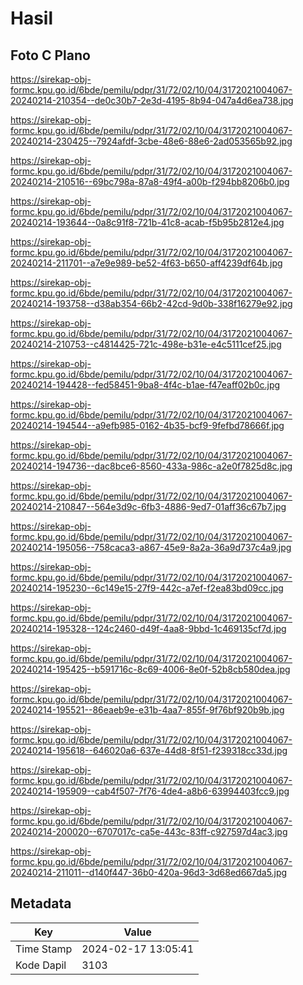 # Hasil

## Foto C Plano

https://sirekap-obj-formc.kpu.go.id/6bde/pemilu/pdpr/31/72/02/10/04/3172021004067-20240214-210354--de0c30b7-2e3d-4195-8b94-047a4d6ea738.jpg

https://sirekap-obj-formc.kpu.go.id/6bde/pemilu/pdpr/31/72/02/10/04/3172021004067-20240214-230425--7924afdf-3cbe-48e6-88e6-2ad053565b92.jpg

https://sirekap-obj-formc.kpu.go.id/6bde/pemilu/pdpr/31/72/02/10/04/3172021004067-20240214-210516--69bc798a-87a8-49f4-a00b-f294bb8206b0.jpg

https://sirekap-obj-formc.kpu.go.id/6bde/pemilu/pdpr/31/72/02/10/04/3172021004067-20240214-193644--0a8c91f8-721b-41c8-acab-f5b95b2812e4.jpg

https://sirekap-obj-formc.kpu.go.id/6bde/pemilu/pdpr/31/72/02/10/04/3172021004067-20240214-211701--a7e9e989-be52-4f63-b650-aff4239df64b.jpg

https://sirekap-obj-formc.kpu.go.id/6bde/pemilu/pdpr/31/72/02/10/04/3172021004067-20240214-193758--d38ab354-66b2-42cd-9d0b-338f16279e92.jpg

https://sirekap-obj-formc.kpu.go.id/6bde/pemilu/pdpr/31/72/02/10/04/3172021004067-20240214-210753--c4814425-721c-498e-b31e-e4c5111cef25.jpg

https://sirekap-obj-formc.kpu.go.id/6bde/pemilu/pdpr/31/72/02/10/04/3172021004067-20240214-194428--fed58451-9ba8-4f4c-b1ae-f47eaff02b0c.jpg

https://sirekap-obj-formc.kpu.go.id/6bde/pemilu/pdpr/31/72/02/10/04/3172021004067-20240214-194544--a9efb985-0162-4b35-bcf9-9fefbd78666f.jpg

https://sirekap-obj-formc.kpu.go.id/6bde/pemilu/pdpr/31/72/02/10/04/3172021004067-20240214-194736--dac8bce6-8560-433a-986c-a2e0f7825d8c.jpg

https://sirekap-obj-formc.kpu.go.id/6bde/pemilu/pdpr/31/72/02/10/04/3172021004067-20240214-210847--564e3d9c-6fb3-4886-9ed7-01aff36c67b7.jpg

https://sirekap-obj-formc.kpu.go.id/6bde/pemilu/pdpr/31/72/02/10/04/3172021004067-20240214-195056--758caca3-a867-45e9-8a2a-36a9d737c4a9.jpg

https://sirekap-obj-formc.kpu.go.id/6bde/pemilu/pdpr/31/72/02/10/04/3172021004067-20240214-195230--6c149e15-27f9-442c-a7ef-f2ea83bd09cc.jpg

https://sirekap-obj-formc.kpu.go.id/6bde/pemilu/pdpr/31/72/02/10/04/3172021004067-20240214-195328--124c2460-d49f-4aa8-9bbd-1c469135cf7d.jpg

https://sirekap-obj-formc.kpu.go.id/6bde/pemilu/pdpr/31/72/02/10/04/3172021004067-20240214-195425--b591716c-8c69-4006-8e0f-52b8cb580dea.jpg

https://sirekap-obj-formc.kpu.go.id/6bde/pemilu/pdpr/31/72/02/10/04/3172021004067-20240214-195521--86eaeb9e-e31b-4aa7-855f-9f76bf920b9b.jpg

https://sirekap-obj-formc.kpu.go.id/6bde/pemilu/pdpr/31/72/02/10/04/3172021004067-20240214-195618--646020a6-637e-44d8-8f51-f239318cc33d.jpg

https://sirekap-obj-formc.kpu.go.id/6bde/pemilu/pdpr/31/72/02/10/04/3172021004067-20240214-195909--cab4f507-7f76-4de4-a8b6-63994403fcc9.jpg

https://sirekap-obj-formc.kpu.go.id/6bde/pemilu/pdpr/31/72/02/10/04/3172021004067-20240214-200020--6707017c-ca5e-443c-83ff-c927597d4ac3.jpg

https://sirekap-obj-formc.kpu.go.id/6bde/pemilu/pdpr/31/72/02/10/04/3172021004067-20240214-211011--d140f447-36b0-420a-96d3-3d68ed667da5.jpg


## Metadata

| Key        | Value               |
| ---------- | ------------------- |
| Time Stamp | 2024-02-17 13:05:41 |
| Kode Dapil | 3103                |



